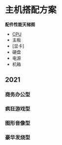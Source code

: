 # 主机搭配方案

**配件性能天梯图**

- [CPU](https://www.mydrivers.com/zhuanti/tianti/cpu/)
- 主板
- [显卡]
- 硬盘
- 电源
- 机箱

## 2021

### 商务办公型

### 疯狂游戏型

### 图形音像型

### 豪华发烧型
